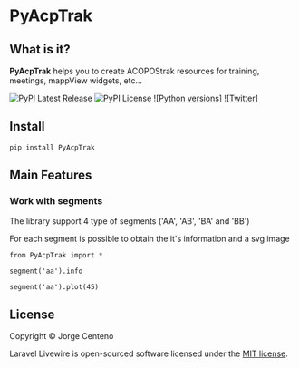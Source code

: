 # PyAcpTrak

## What is it?

**PyAcpTrak** helps you to create ACOPOStrak resources for training, meetings, mappView widgets, etc...

[![PyPI Latest Release](https://img.shields.io/pypi/v/PyAcpTrak)](https://pypi.org/project/PyAcpTrak/)
[![PyPI License](https://img.shields.io/pypi/l/PyAcpTrak)](https://github.com/HeytalePazguato/PyAcpTrak/blob/master/LICENSE)
[![Python versions]](https://img.shields.io/pypi/pyversions/PyAcpTrak)
[![Twitter]](https://img.shields.io/twitter/follow/HeytalePazguato?style=social)


## Install
```
pip install PyAcpTrak
```

## Main Features

### Work with segments

The library support 4 type of segments ('AA', 'AB', 'BA' and 'BB')

For each segment is possible to obtain the it's information and a svg image

```
from PyAcpTrak import *

segment('aa').info

segment('aa').plot(45)
```

## License

Copyright © Jorge Centeno

Laravel Livewire is open-sourced software licensed under the [MIT license](LICENSE.md).
